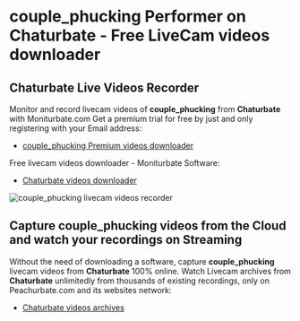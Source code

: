 # couple_phucking Performer on Chaturbate - Free LiveCam videos downloader

## Chaturbate Live Videos Recorder

Monitor and record livecam videos of **couple_phucking** from **Chaturbate** with Moniturbate.com
Get a premium trial for free by just and only registering with your Email address:
* [couple_phucking Premium videos downloader](https://moniturbate.com/request-demo-licence-key.html)

Free livecam videos downloader - Moniturbate Software:
* [Chaturbate videos downloader](https://moniturbate.com/moniturbate-download-software.html)

![couple_phucking livecam videos recorder](https://peachurnet.com/templates/moniturbate-software.png)


## Capture couple_phucking videos from the Cloud and watch your recordings on Streaming

Without the need of downloading a software, capture **couple_phucking** livecam videos from **Chaturbate** 100% online.
Watch Livecam archives from **Chaturbate** unlimitedly from thousands of existing recordings, only on Peachurbate.com and its websites network:
* [Chaturbate videos archives](https://peachurnet.com/)